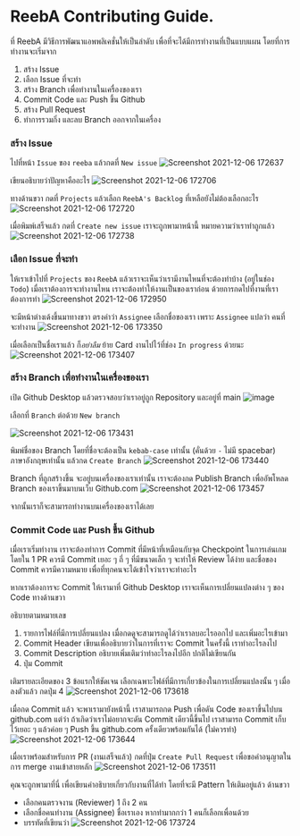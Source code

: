 # ReebA Contributing Guide.
ที่ ReebA มีวิธีการพัฒนาแอพพลิเคชั่นให้เป็นลำดับ เพื่อที่จะได้มีการทำงานที่เป็นแบบแผน โดยที่การทำงานจะเริ่มจาก

1. สร้าง Issue
2. เลือก Issue ที่จะทำ
3. สร้าง Branch เพื่อทำงานในเครื่องของเรา
4. Commit Code และ Push ขึ้น Github
5. สร้าง Pull Request
6. ทำการรวมกิ่ง และลบ Branch ออกจากในเครื่อง

### สร้าง Issue

ไปที่หน้า `Issue` ของ `reeba` แล้วกดที่ `New issue`
![Screenshot 2021-12-06 172637](https://user-images.githubusercontent.com/60266519/144859438-35557835-fb9b-4c65-a9fe-ec3ed6c40fdb.jpg)

เขียนอธิบายว่าปัญหาคืออะไร
![Screenshot 2021-12-06 172706](https://user-images.githubusercontent.com/60266519/144859494-db68116d-ba65-48cf-869b-d8ca5b106ddb.jpg)

ทางด้านขวา กดที่ `Projects` แล้วเลือก `ReebA's Backlog` ที่เหลือยังไม่ต้องเลือกอะไร
![Screenshot 2021-12-06 172720](https://user-images.githubusercontent.com/60266519/144859582-77dbd9cc-5eb4-4a55-aa9a-89d5d3c09c12.jpg)

เมื่อพิมพ์เสร็จแล้ว กดที่ `Create new issue` เราจะถูกพามาหน้านี้ หมายความว่าเราทำถูกแล้ว
![Screenshot 2021-12-06 172738](https://user-images.githubusercontent.com/60266519/144859950-ead8ec2a-f8bf-4ffc-ac4d-7d7dd6335287.jpg)

### เลือก Issue ที่จะทำ

ให้เราเข้าไปที่ `Projects` ของ `ReebA` แล้วเราจะเห็นว่าเรามีงานไหนที่จะต้องทำบ้าง (อยู่ในช่อง `Todo`) เมื่อเราต้องการจะทำงานไหน เราจะต้องทำให้งานเป็นของเราก่อน ด้วยการกดไปที่งานที่เราต้องการทำ
![Screenshot 2021-12-06 172950](https://user-images.githubusercontent.com/60266519/144860293-6819815d-753c-46fd-983b-1c3e6f5adf6f.jpg)

จะมีหน้าต่างเด้งขึ้นมาทางขวา ตรงคำว่า `Assignee` เลือกชื่อของเรา เพราะ `Assignee` แปลว่า คนที่จะทำงาน
![Screenshot 2021-12-06 173350](https://user-images.githubusercontent.com/60266519/144860955-ab013610-42fb-42ca-a348-6d5615fd6ec4.jpg)

เมื่อเลือกเป็นชื่อเราแล้ว ก็*อย่าลืม* ย้าย Card งานไปไว้ที่ช่อง `In progress` ด้วยนะ
![Screenshot 2021-12-06 173407](https://user-images.githubusercontent.com/60266519/144861075-04c9cd88-9f37-4f91-bcf5-11b7360651d2.jpg)

### สร้าง Branch เพื่อทำงานในเครื่องของเรา

เปิด Github Desktop แล้วตรวจสอบว่าเราอยู่ถูก Repository และอยู่ที่ main
![image](https://user-images.githubusercontent.com/60266519/144870139-8cf5f6b4-8f9d-4878-832d-951ec8ca8daa.png)

เลือกที่ `Branch` ต่อด้วย `New branch`

![Screenshot 2021-12-06 173431](https://user-images.githubusercontent.com/60266519/144871115-f63fd48d-d5a2-4bab-aa95-1563929d9233.jpg)

พิมพ์ชื่อของ Branch โดยที่ชื่อจะต้องเป็น `kebab-case` เท่านั้น (คั่นด้วย `-` ไม่มี spacebar)  ภาษาอังกฤษเท่านั้น แล้วกด `Create Branch`
![Screenshot 2021-12-06 173440](https://user-images.githubusercontent.com/60266519/144872249-5e0dd8dc-ca23-45e7-9d5b-63fbd6efd777.jpg)

Branch ที่ถูกสร้างขึ้น จะอยู่บนเครื่องของเราเท่านั้น เราจะต้องกด Publish Branch เพื่ออัพโหลด Branch ของเราขึ้นมาบนเว็บ Github.com
![Screenshot 2021-12-06 173457](https://user-images.githubusercontent.com/60266519/144876822-af325196-ed3a-4408-b222-9417df1665fe.jpg)

จากนั้นเราก็จะสามารถทำงานบนเครื่องของเราได้เลย

### Commit Code และ Push ขึ้น Github
เมื่อเราเริ่มทำงาน เราจะต้องทำการ Commit ที่มีหน้าที่เหมือนกับจุด Checkpoint ในการเล่นเกม โดยใน 1 PR ควรมี Commit เยอะ ๆ ถี่ ๆ ที่มีขนาดเล็ก ๆ จะทำให้ Review ได้ง่าย และชื่อของ Commit ควรมีความหมาย เพื่อที่ทุกคนจะได้เข้าใจว่าเราจะทำอะไร

หากเราต้องการจะ Commit ให้เรามาที่ Github Desktop เราจะเห็นการเปลี่ยนแปลงต่าง ๆ ของ Code ทางด้านขวา

อธิบายตามหมายเลข
1. รายการไฟล์ที่มีการเปลี่ยนแปลง เมื่อกดดูจะสามารถดูได้ว่าเราลบอะไรออกไป และเพิ่มอะไรเข้ามา
2. Commit Header เขียนเพื่ออธิบายว่าในการที่เราจะ Commit ในครั้งนี้ เราทำอะไรลงไป 
3. Commit Description อธิบายเพิ่มเติมว่าทำอะไรลงไปอีก ปกติไม่เขียนกัน
4. ปุ่ม Commit

เติมรายละเอียดของ 3 ข้อแรกให้ชัดเจน เลือกเฉพาะไฟล์ที่มีการเกี่ยวข้องในการเปลี่ยนแปลงนั้น ๆ เมื่อลงตัวแล้ว กดปุ่ม 4
![Screenshot 2021-12-06 173618](https://user-images.githubusercontent.com/60266519/144883920-7dac401a-9afc-4d52-ba70-2abe0cf45447.jpg)

เมื่อกด Commit แล้ว จะพาเรามายังหน้านี้ เราสามารถกด Push เพื่อดัน Code ของเราขึ้นไปบน github.com แต่ว่า ถ้าเกิดว่าเราไม่อยากจะดัน Commit เดียวนี้ขึ้นไป เราสามารถ Commit เก็บไว้เยอะ ๆ แล้วค่อย ๆ Push ขึ้น github.com ครั้งเดียวพร้อมกันได้ (ใม่ควรทำ)
![Screenshot 2021-12-06 173644](https://user-images.githubusercontent.com/60266519/144886392-eb22566d-1709-4e78-916b-7e48285a8116.jpg)

เมื่อเราพร้อมสำหรับการ PR (งานเสร็จแล้ว) กดที่ปุ่ม `Create Pull Request` เพื่อขอคำอนุญาตในการ merge งานเข้าสายหลัก
![Screenshot 2021-12-06 173511](https://user-images.githubusercontent.com/60266519/144887210-e8bcbc29-7dfc-4b06-bce4-6609fb6da53c.jpg)

คุณจะถูกพามาที่นี่ เพื่อเขียนคำอธิบายเกี่ยวกับงานที่ได้ทำ โดยที่จะมี Pattern ให้เติมอยู่แล้ว
ด้านขวา
- เลือกคนตรวจงาน (Reviewer) 1 ถึง 2 คน
- เลือกชื่อคนทำงาน (Assignee) ชื่อเราเอง หากทำมากกว่า 1 คนก็เลือกเพื่อนด้วย
- บรรทัดที่เขียนว่า
![Screenshot 2021-12-06 173724](https://user-images.githubusercontent.com/60266519/144887942-2aff66ac-6df8-4083-b44c-2c32c1d13afa.jpg)

